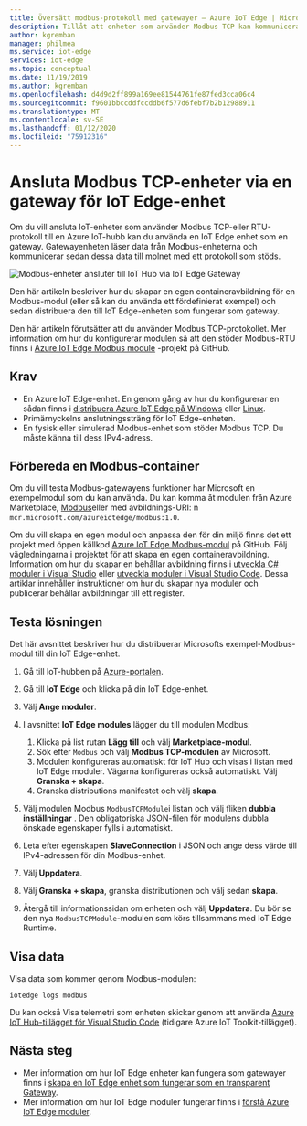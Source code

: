 ```yaml
---
title: Översätt modbus-protokoll med gatewayer – Azure IoT Edge | Microsoft Docs
description: Tillåt att enheter som använder Modbus TCP kan kommunicera med Azure IoT Hub genom att skapa en IoT Edge-gatewayenhet
author: kgremban
manager: philmea
ms.service: iot-edge
services: iot-edge
ms.topic: conceptual
ms.date: 11/19/2019
ms.author: kgremban
ms.openlocfilehash: d4d9d2ff899a169ee81544761fe87fed3cca06c4
ms.sourcegitcommit: f9601bbccddfccddb6f577d6febf7b2b12988911
ms.translationtype: MT
ms.contentlocale: sv-SE
ms.lasthandoff: 01/12/2020
ms.locfileid: "75912316"
---
```

# <a name="connect-modbus-tcp-devices-through-an-iot-edge-device-gateway"></a>Ansluta Modbus TCP-enheter via en gateway för IoT Edge-enhet

Om du vill ansluta IoT-enheter som använder Modbus TCP-eller RTU-protokoll till en Azure IoT-hubb kan du använda en IoT Edge enhet som en gateway. Gatewayenheten läser data från Modbus-enheterna och kommunicerar sedan dessa data till molnet med ett protokoll som stöds.

![Modbus-enheter ansluter till IoT Hub via IoT Edge Gateway](./media/deploy-modbus-gateway/diagram.png)

Den här artikeln beskriver hur du skapar en egen containeravbildning för en Modbus-modul (eller så kan du använda ett fördefinierat exempel) och sedan distribuera den till IoT Edge-enheten som fungerar som gateway.

Den här artikeln förutsätter att du använder Modbus TCP-protokollet. Mer information om hur du konfigurerar modulen så att den stöder Modbus-RTU finns i [Azure IoT Edge Modbus module](https://github.com/Azure/iot-edge-modbus) -projekt på GitHub.

## <a name="prerequisites"></a>Krav
* En Azure IoT Edge-enhet. En genom gång av hur du konfigurerar en sådan finns i [distribuera Azure IoT Edge på Windows](quickstart.md) eller [Linux](quickstart-linux.md).
* Primärnyckelns anslutningssträng för IoT Edge-enheten.
* En fysisk eller simulerad Modbus-enhet som stöder Modbus TCP. Du måste känna till dess IPv4-adress.

## <a name="prepare-a-modbus-container"></a>Förbereda en Modbus-container

Om du vill testa Modbus-gatewayens funktioner har Microsoft en exempelmodul som du kan använda. Du kan komma åt modulen från Azure Marketplace, [Modbus](https://azuremarketplace.microsoft.com/marketplace/apps/microsoft_iot.edge-modbus?tab=Overview)eller med avbildnings-URI: n `mcr.microsoft.com/azureiotedge/modbus:1.0`.

Om du vill skapa en egen modul och anpassa den för din miljö finns det ett projekt med öppen källkod [Azure IoT Edge Modbus-modul](https://github.com/Azure/iot-edge-modbus) på GitHub. Följ vägledningarna i projektet för att skapa en egen containeravbildning. Information om hur du skapar en behållar avbildning finns i [utveckla C# moduler i Visual Studio](how-to-visual-studio-develop-csharp-module.md) eller [utveckla moduler i Visual Studio Code](how-to-vs-code-develop-module.md). Dessa artiklar innehåller instruktioner om hur du skapar nya moduler och publicerar behållar avbildningar till ett register.

## <a name="try-the-solution"></a>Testa lösningen

Det här avsnittet beskriver hur du distribuerar Microsofts exempel-Modbus-modul till din IoT Edge-enhet.

1. Gå till IoT-hubben på [Azure-portalen](https://portal.azure.com/).

2. Gå till **IoT Edge** och klicka på din IoT Edge-enhet.

3. Välj **Ange moduler**.

4. I avsnittet **IoT Edge modules** lägger du till modulen Modbus:

   1. Klicka på list rutan **Lägg till** och välj **Marketplace-modul**.
   2. Sök efter `Modbus` och välj **Modbus TCP-modulen** av Microsoft.
   3. Modulen konfigureras automatiskt för IoT Hub och visas i listan med IoT Edge moduler. Vägarna konfigureras också automatiskt. Välj **Granska + skapa**.
   4. Granska distributions manifestet och välj **skapa**.

5. Välj modulen Modbus `ModbusTCPModule`i listan och välj fliken **dubbla inställningar** . Den obligatoriska JSON-filen för modulens dubbla önskade egenskaper fylls i automatiskt.

6. Leta efter egenskapen **SlaveConnection** i JSON och ange dess värde till IPv4-adressen för din Modbus-enhet.

7. Välj **Uppdatera**.

8. Välj **Granska + skapa**, granska distributionen och välj sedan **skapa**.

9. Återgå till informationssidan om enheten och välj **Uppdatera**. Du bör se den nya `ModbusTCPModule`-modulen som körs tillsammans med IoT Edge Runtime.

## <a name="view-data"></a>Visa data

Visa data som kommer genom Modbus-modulen:

```cmd/sh
iotedge logs modbus
```

Du kan också Visa telemetri som enheten skickar genom att använda [Azure IoT Hub-tillägget för Visual Studio Code](https://marketplace.visualstudio.com/items?itemName=vsciot-vscode.azure-iot-toolkit) (tidigare Azure IoT Toolkit-tillägget).

## <a name="next-steps"></a>Nästa steg

* Mer information om hur IoT Edge enheter kan fungera som gatewayer finns i [skapa en IoT Edge enhet som fungerar som en transparent Gateway](./how-to-create-transparent-gateway.md).
* Mer information om hur IoT Edge moduler fungerar finns i [förstå Azure IoT Edge moduler](iot-edge-modules.md).
